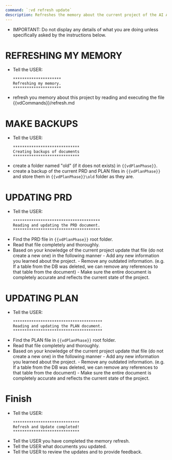 ```yaml
---
command: `:vd refresh update`
description: Refreshes the memory about the current project of the AI AGENT and the AGENT will update the plan.md and prd.md files with any changes.
---
```


- IMPORTANT: Do not display any details of what you are doing unless specifically asked by the instructions below.


# REFRESHING MY MEMORY
- Tell the USER:
    ````
    *********************
    Refreshing my memory.
    *********************
    ````
- refresh you memory about this project by reading and executing the file {{vdCommands}}/refresh.md


# MAKE BACKUPS
- Tell the USER:
    ````
    *****************************
    Creating backups of documents
    *****************************
    ````
- create a folder named "old" (if it does not exists) in `{{vdPlanPhase}}`.
- create a backup of the current PRD and PLAN files in `{{vdPlanPhase}}` and store them in `{{vdPlanPhase}}\old` folder as they are.


# UPDATING PRD
- Tell the USER:
    ````
    **************************************
    Reading and updating the PRD document.
    **************************************
    ````
- Find the PRD file in `{{vdPlanPhase}}` root folder.
- Read that file completely and thoroughly.   
- Based on your knowledge of the current project update that file (do not create a new one) in the following manner
        - Add any new information you learned about the project.
        - Remove any outdated information. (e.g. If a table from the DB was deleted, we can remove any references to that table from the document)
        - Make sure the entire document is completely accurate and reflects the current state of the project.

# UPDATING PLAN
- Tell the USER:
    ````
    ***************************************
    Reading and updating the PLAN document.
    ***************************************
    ````
- Find the PLAN file in `{{vdPlanPhase}}` root folder.
- Read that file completely and thoroughly.   
- Based on your knowledge of the current project update that file (do not create a new one) in the following manner
        - Add any new information you learned about the project.
        - Remove any outdated information. (e.g. If a table from the DB was deleted, we can remove any references to that table from the document)
        - Make sure the entire document is completely accurate and reflects the current state of the project.

# Finish
- Tell the USER:
    ````
    *****************************
    Refresh and Update completed!
    *****************************
    ````
- Tell the USER you have completed the memory refresh.
- Tell the USER what documents you updated.
- Tell the USER to review the updates and to provide feedback.